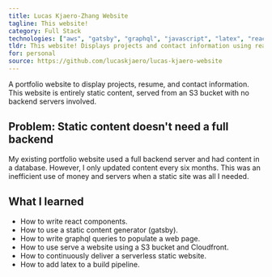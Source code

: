 ```yaml
---
title: Lucas Kjaero-Zhang Website
tagline: This website!
category: Full Stack
technologies: ["aws", "gatsby", "graphql", "javascript", "latex", "react"]
tldr: This website! Displays projects and contact information using react and S3.
for: personal
source: https://github.com/lucaskjaero/lucas-kjaero-website
---
```

A portfolio website to display projects, resume, and contact information. This website is entirely static content, served from an S3 bucket with no backend servers involved.

## Problem: Static content doesn't need a full backend
My existing portfolio website used a full backend server and had content in a database. However, I only updated content every six months. This was an inefficient use of money and servers when a static site was all I needed.

## What I learned
- How to write react components.
- How to use a static content generator (gatsby).
- How to write graphql queries to populate a web page.
- How to use serve a website using a S3 bucket and Cloudfront.
- How to continuously deliver a serverless static website.
- How to add latex to a build pipeline.
